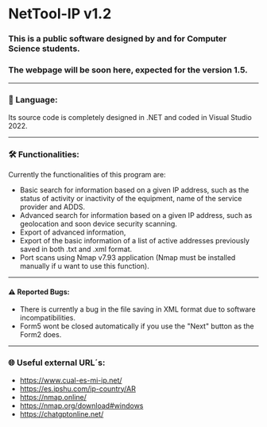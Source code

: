 # NetTool-IP v1.2
### This is a public software designed by and for Computer Science students.
### The webpage will be soon here, expected for the version 1.5.

-------------------------------------------------------------------------------------------------------------------------------------------------------------------
### 💬 Language:

  Its source code is completely designed in .NET and coded in Visual Studio 2022.


-------------------------------------------------------------------------------------------------------------------------------------------------------------------
### 🛠 Functionalities:

Currently the functionalities of this program are:
  - Basic search for information based on a given IP address, such as the status of activity or inactivity of the equipment, name of the service provider and ADDS.
  - Advanced search for information based on a given IP address, such as geolocation and soon device security scanning.
  - Export of advanced information,
  - Export of the basic information of a list of active addresses previously saved in both .txt and .xml format.
  - Port scans using Nmap v7.93 application (Nmap must be installed manually if u want to use this function).


-------------------------------------------------------------------------------------------------------------------------------------------------------------------
#### ⚠️ Reported Bugs:

  - There is currently a bug in the file saving in XML format due to software incompatibilities.
  - Form5 wont be closed automatically if you use the "Next" button as the Form2 does.
  
  
-------------------------------------------------------------------------------------------------------------------------------------------------------------------
### 🌐 Useful external URL´s:

  - https://www.cual-es-mi-ip.net/
  - https://es.ipshu.com/ip-country/AR
  - https://nmap.online/
  - https://nmap.org/download#windows
  - https://chatgptonline.net/
